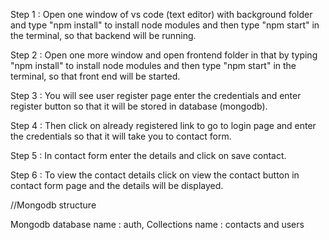 Step 1 : Open one window of vs code (text editor) with background folder and type "npm install" to install node modules and then type "npm start" in the terminal, so that backend will be running.

Step 2 : Open one more window and open frontend folder in that by typing "npm install" to install node modules and then type "npm start" in the terminal, so that front end will be started.

Step 3 : You will see user register page enter the credentials and enter register button so that it will be stored in database (mongodb).

Step 4 : Then click on already registered link to go to login page and enter the credentials so that it will take you to contact form.

Step 5 : In contact form enter the details and click on save contact.

Step 6 : To view the contact details click on view the contact button in contact form page and the details will be displayed.

//Mongodb structure

Mongodb database name : auth,
Collections name : contacts and users
